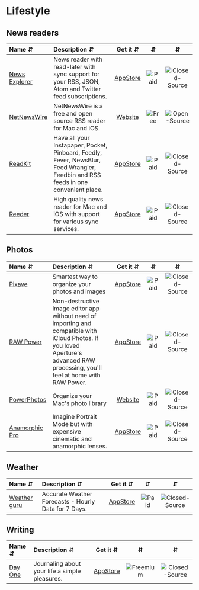 # Lifestyle

## News readers
| Name ⇵ | Description ⇵ | Get it ⇵ | ⇵ | ⇵ |
|:-------|:--------------|:--------:|:-:|:-:|
|[News Explorer](https://betamagic.nl/products/newsexplorer.html)| News reader with read-later with sync support for your RSS, JSON, Atom and Twitter feed subscriptions.|[AppStore](https://apps.apple.com/app/news-explorer/id1032670789?mt=12)|![Paid](symbols/paid.svg "Paid")|![Closed-Source](symbols/closed.svg "Closed-Source")|
|[NetNewsWire](https://ranchero.com/netnewswire/)| NetNewsWire is a free and open source RSS reader for Mac and iOS.|[Website](https://ranchero.com/netnewswire/)|![Free](symbols/free.svg "Free")|![Open-Source](symbols/open.svg "Open-Source")|
|[ReadKit](https://readkitapp.com/)| Have all your Instapaper, Pocket, Pinboard, Feedly, Fever, NewsBlur, Feed Wrangler, Feedbin and RSS feeds in one convenient place.|[AppStore](https://itunes.apple.com/app/readkit/id588726889?ls=1&mt=12)|![Paid](symbols/paid.svg "Paid")|![Closed-Source](symbols/closed.svg "Closed-Source")|
|[Reeder](https://reederapp.com/)| High quality news reader for Mac and iOS with support for various sync services.|[AppStore](https://apps.apple.com/us/app/reeder-4/id1449412482?ls=1&mt=12)|![Paid](symbols/Paid.svg "Paid")|![Closed-Source](symbols/closed.svg "Closed-Source")|

## Photos
| Name ⇵ | Description ⇵ | Get it ⇵ | ⇵ | ⇵ |
|:-------|:--------------|:--------:|:-:|:-:|
|[Pixave](http://www.littlehj.com/mac/)| Smartest way to organize your photos and images|[AppStore](https://apps.apple.com/app/pixave/id924891282?mt=12)|![Paid](symbols/paid.svg "Paid")|![Closed-Source](symbols/closed.svg "Closed-Source")|
|[RAW Power](https://gentlemencoders.com/)| Non-destructive image editor app without need of importing and compatible with iCloud Photos. If you loved Aperture's advanced RAW processing, you'll feel at home with RAW Power. |[AppStore](https://apps.apple.com/app/raw-power/id1157116444?mt=12)|![Paid](symbols/paid.svg "Paid")|![Closed-Source](symbols/closed.svg "Closed-Source")|
|[PowerPhotos](https://www.fatcatsoftware.com/powerphotos/)| Organize your Mac's photo library|[Website](https://www.fatcatsoftware.com/powerphotos/)|![Paid](symbols/paid.svg "Paid")|![Closed-Source](symbols/closed.svg "Closed-Source")|
|[Anamorphic Pro](https://apps.apple.com/us/app/anamorphic-pro/id1242990146?mt=12)| Imagine Portrait Mode but with expensive cinematic and anamorphic lenses.|[AppStore](https://apps.apple.com/us/app/anamorphic-pro/id1242990146?mt=12)|![Paid](symbols/paid.svg "Paid")|![Closed-Source](symbols/closed.svg "Closed-Source")|


## Weather
| Name ⇵ | Description ⇵ | Get it ⇵ | ⇵ | ⇵ |
|:-------|:--------------|:--------:|:-:|:-:|
|[Weather guru](https://fiplab.com/apps/weather-guru-for-mac)| Accurate Weather Forecasts - Hourly Data for 7 Days.|[AppStore](https://apps.apple.com/app/weather-guru-hourly-forecasts/id1052302422?mt=12)|![Paid](symbols/paid.svg "Paid")|![Closed-Source](symbols/closed.svg "Closed-Source")|


## Writing
| Name ⇵ | Description ⇵ | Get it ⇵ | ⇵ | ⇵ |
|:-------|:--------------|:--------:|:-:|:-:|
|[Day One](https://dayoneapp.com/)| Journaling about your life a simple pleasures.|[AppStore](https://apps.apple.com/app/day-one/id1055511498)|![Freemium](symbols/freemium.svg "Freemium")|![Closed-Source](symbols/closed.svg "Closed-Source")|
